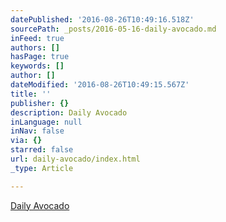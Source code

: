 ```yaml
---
datePublished: '2016-08-26T10:49:16.518Z'
sourcePath: _posts/2016-05-16-daily-avocado.md
inFeed: true
authors: []
hasPage: true
keywords: []
author: []
dateModified: '2016-08-26T10:49:15.567Z'
title: ''
publisher: {}
description: Daily Avocado
inLanguage: null
inNav: false
via: {}
starred: false
url: daily-avocado/index.html
_type: Article

---
```

[Daily Avocado][0]

[0]: http://dailyavocado.net/index.php?option=com_content&view=article&id=879:a-whale-of-a-time&catid=92:writers-block&Itemid=350